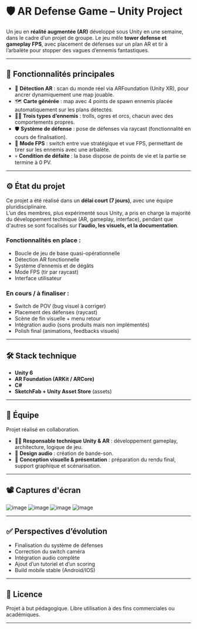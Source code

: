 # 🛡️ AR Defense Game – Unity Project

Un jeu en **réalité augmentée (AR)** développé sous Unity en une semaine, dans le cadre d’un projet de groupe. Le jeu mêle **tower defense et gameplay FPS**, avec placement de défenses sur un plan AR et tir à l’arbalète pour stopper des vagues d’ennemis fantastiques.

---

## 🚀 Fonctionnalités principales

- 📱 **Détection AR** : scan du monde réel via ARFoundation (Unity XR), pour ancrer dynamiquement une map jouable.
- 🗺️ **Carte générée** : map avec 4 points de spawn ennemis placée automatiquement sur les plans détectés.
- 🧟‍♂️ **Trois types d’ennemis** : trolls, ogres et orcs, chacun avec des comportements propres.
- 🛡️ **Système de défense** : pose de défenses via raycast (fonctionnalité en cours de finalisation).
- 🏹 **Mode FPS** : switch entre vue stratégique et vue FPS, permettant de tirer sur les ennemis avec une arbalète.
- 💀 **Condition de défaite** : la base dispose de points de vie et la partie se termine à 0 PV.

---

## ⚙️ État du projet

Ce projet a été réalisé dans un **délai court (7 jours)**, avec une équipe pluridisciplinaire.  
L’un des membres, plus expérimenté sous Unity, a pris en charge la majorité du développement technique (AR, gameplay, interface), pendant que d'autres se sont focalisés sur **l’audio, les visuels, et la documentation**.

### Fonctionnalités en place :
- Boucle de jeu de base quasi-opérationnelle
- Détection AR fonctionnelle
- Système d’ennemis et de dégâts
- Mode FPS (tir par raycast)
- Interface utilisateur

### En cours / à finaliser :
- Switch de POV (bug visuel à corriger)
- Placement des défenses (raycast)
- Scène de fin visuelle + menu retour
- Intégration audio (sons produits mais non implémentés)
- Polish final (animations, feedbacks visuels)

---

## 🛠️ Stack technique

- **Unity 6**
- **AR Foundation (ARKit / ARCore)**
- **C#**
- **SketchFab + Unity Asset Store** (assets)

---

## 👥 Équipe

Projet réalisé en collaboration.  
- 👨‍💻 **Responsable technique Unity & AR** : développement gameplay, architecture, logique de jeu.  
- 🎵 **Design audio** : création de bande-son.  
- 🎨 **Conception visuelle & présentation** : préparation du rendu final, support graphique et scénarisation.

---

## 📽️ Captures d'écran

![image](https://github.com/user-attachments/assets/a0748009-f697-4483-b62f-ee8edd3ce19a)
![image](https://github.com/user-attachments/assets/f73d08bd-8e4e-4734-8473-3eaea7471944)
![image](https://github.com/user-attachments/assets/5adfc5d1-d5be-4c72-b948-2f83cd0b8ecd)
![image](https://github.com/user-attachments/assets/ff4a2fd1-b7ee-4f94-8712-fcbb756324ad)


---

## ✅ Perspectives d’évolution

- Finalisation du système de défenses
- Correction du switch caméra
- Intégration audio complète
- Ajout d’un tutoriel et d’un scoring
- Build mobile stable (Android/IOS)

---

## 📄 Licence

Projet à but pédagogique. Libre utilisation à des fins commerciales ou académiques.

---
